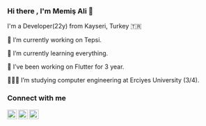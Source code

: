 ### Hi there , I'm Memiş Ali 👋 

 I'm a Developer(22y) from Kayseri, Turkey 🇹🇷
 
 🔭 I’m currently working on Tepsi.
 
 🌱 I’m currently learning everything. 
 
 👯 I’ve been working on Flutter for 3 year.
 
 👩🏻‍💻 I’m studying computer engineering at Erciyes University (3/4).
 
 
 
 
 
 
 
 
### Connect with me 

<a href="https://twitter.com/memisalitufan" rel="nofollow"><img align="left" alt="codeSTACKr | Twitter" width="22px" src="https://raw.githubusercontent.com/rahuldkjain/github-profile-readme-generator/master/src/images/icons/Social/twitter.svg" style="max-width: 100%;"></a>

<a href="https://www.linkedin.com/in/tufanmmsali/" rel="nofollow"><img align="left" alt="codeSTACKr | LinkedIn" width="22px" src="https://raw.githubusercontent.com/rahuldkjain/github-profile-readme-generator/master/src/images/icons/Social/linked-in-alt.svg" style="max-width: 100%;"></a>


<a href="https://www.instagram.com/memisalitufan" rel="nofollow"><img align="left" alt="codeSTACKr | Instagram" width="22px" src="https://raw.githubusercontent.com/rahuldkjain/github-profile-readme-generator/master/src/images/icons/Social/instagram.svg" style="max-width: 100%;"></a>

<img src="https://camo.githubusercontent.com/2e0d7e4683ddd7e3f069091df6754c416a6609fc684c2827cf8388d5a65f8bf9/68747470733a2f2f6b6f6d617265762e636f6d2f67687076632f3f757365726e616d653d7a6166657267756c657230" alt="" data-canonical-src="https://komarev.com/ghpvc/?username=Tufan17" style="max-width: 100%;">










